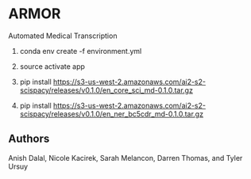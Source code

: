 # ARMOR
Automated Medical Transcription

1. conda env create -f environment.yml

2. source activate app

3. pip install https://s3-us-west-2.amazonaws.com/ai2-s2-scispacy/releases/v0.1.0/en_core_sci_md-0.1.0.tar.gz

4. pip install https://s3-us-west-2.amazonaws.com/ai2-s2-scispacy/releases/v0.1.0/en_ner_bc5cdr_md-0.1.0.tar.gz

## Authors
Anish Dalal, Nicole Kacirek, Sarah Melancon, Darren Thomas, and Tyler Ursuy